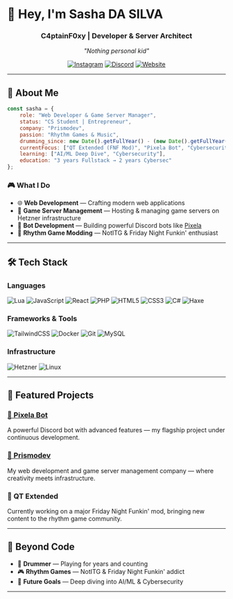 # 👋 Hey, I'm Sasha DA SILVA

<div align="center">
  
  ### **C4ptainF0xy** | Developer & Server Architect
  
  *"Nothing personal kid"*
  
  [![Instagram](https://img.shields.io/badge/Instagram-%23E4405F.svg?style=for-the-badge&logo=Instagram&logoColor=white)](https://www.instagram.com/c4ptainfoxy/)
  [![Discord](https://img.shields.io/badge/Discord-%235865F2.svg?style=for-the-badge&logo=discord&logoColor=white)](https://discordapp.com/users/1195101621143740509)
  [![Website](https://img.shields.io/badge/Prismodev-000000?style=for-the-badge&logo=About.me&logoColor=white)](https://prismodev.fr)
  
</div>

---

## 🎯 About Me

```javascript
const sasha = {
    role: "Web Developer & Game Server Manager",
    status: "CS Student | Entrepreneur",
    company: "Prismodev",
    passion: "Rhythm Games & Music",
    drumming_since: new Date().getFullYear() - (new Date().getFullYear() - 2011), // 🥁 14+ years
    currentFocus: ["QT Extended (FNF Mod)", "Pixela Bot", "Cybersecurity Studies"],
    learning: ["AI/ML Deep Dive", "Cybersecurity"],
    education: "3 years Fullstack → 2 years Cybersec"
};
```

### 🎮 What I Do
- 🌐 **Web Development** — Crafting modern web applications
- 🎲 **Game Server Management** — Hosting & managing game servers on Hetzner infrastructure
- 🤖 **Bot Development** — Building powerful Discord bots like [Pixela](https://pixela.prismodev.fr)
- 🎵 **Rhythm Game Modding** — NotITG & Friday Night Funkin' enthusiast

---

## 🛠️ Tech Stack

### Languages
![Lua](https://img.shields.io/badge/lua-%232C2D72.svg?style=for-the-badge&logo=lua&logoColor=white)
![JavaScript](https://img.shields.io/badge/javascript-%23323330.svg?style=for-the-badge&logo=javascript&logoColor=%23F7DF1E)
![React](https://img.shields.io/badge/react-%2320232a.svg?style=for-the-badge&logo=react&logoColor=%2361DAFB)
![PHP](https://img.shields.io/badge/php-%23777BB4.svg?style=for-the-badge&logo=php&logoColor=white)
![HTML5](https://img.shields.io/badge/html5-%23E34F26.svg?style=for-the-badge&logo=html5&logoColor=white)
![CSS3](https://img.shields.io/badge/css3-%231572B6.svg?style=for-the-badge&logo=css3&logoColor=white)
![C#](https://img.shields.io/badge/c%23-%23239120.svg?style=for-the-badge&logo=csharp&logoColor=white)
![Haxe](https://img.shields.io/badge/Haxe-EA8220?style=for-the-badge&logo=haxe&logoColor=white)

### Frameworks & Tools
![TailwindCSS](https://img.shields.io/badge/tailwindcss-%2338B2AC.svg?style=for-the-badge&logo=tailwind-css&logoColor=white)
![Docker](https://img.shields.io/badge/docker-%230db7ed.svg?style=for-the-badge&logo=docker&logoColor=white)
![Git](https://img.shields.io/badge/git-%23F05033.svg?style=for-the-badge&logo=git&logoColor=white)
![MySQL](https://img.shields.io/badge/mysql-%234479A1.svg?style=for-the-badge&logo=mysql&logoColor=white)

### Infrastructure
![Hetzner](https://img.shields.io/badge/Hetzner-D50C2D?style=for-the-badge&logo=hetzner&logoColor=white)
![Linux](https://img.shields.io/badge/Linux-FCC624?style=for-the-badge&logo=linux&logoColor=black)

---

## 🚀 Featured Projects

### [🤖 Pixela Bot](https://pixela.prismodev.fr)
A powerful Discord bot with advanced features — my flagship project under continuous development.

### [💼 Prismodev](https://prismodev.fr)
My web development and game server management company — where creativity meets infrastructure.

### 🎵 QT Extended
Currently working on a major Friday Night Funkin' mod, bringing new content to the rhythm game community.


---

## 🎵 Beyond Code

- 🥁 **Drummer** — Playing for <span id="years"></span> years and counting
- 🎮 **Rhythm Games** — NotITG & Friday Night Funkin' addict
- 🎯 **Future Goals** — Deep diving into AI/ML & Cybersecurity

---

<script>
document.getElementById('years').textContent = new Date().getFullYear() - 2011;
</script>
